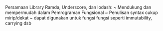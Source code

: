 Persamaan Library  Ramda, Underscore, dan lodash:
~ Mendukung dan mempermudah dalam Pemrograman Fungsional
~ Penulisan syntax cukup mirip/dekat
~ dapat digunakan untuk fungsi fungsi seperti immutability, carrying dsb
